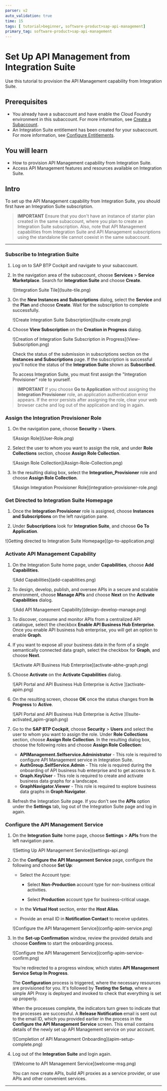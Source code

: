 ```yaml
---
parser: v2
auto_validation: true
time: 15
tags: [ tutorial>beginner, software-product>sap-api-management]
primary_tag: software-product>sap-api-management
---
```


# Set Up API Management from Integration Suite
<!-- description --> Use this tutorial to provision the API Management capability from  Integration Suite.

## Prerequisites
 - You already have a subaccount and have enable the Cloud Foundry environment in this subaccount. For more information, see [Create a Subaccount](https://help.sap.com/docs/BTP/65de2977205c403bbc107264b8eccf4b/05280a123d3044ae97457a25b3013918.html?q=entitlements).
 - An Integration Suite entitlement has been created for your subaccount. For more information, see [Configure Entitlements](https://help.sap.com/docs/BTP/65de2977205c403bbc107264b8eccf4b/37f8871865114f44aebee3db6ac64b72.html?q=create%20entitlements).

## You will learn
  - How to provision API Management capability from Integration Suite.  
  - Access API Management features and resources available on Integration Suite.

## Intro
To set up the API Management capability from Integration Suite, you should first have an Integration Suite subscription.

>**IMPORTANT** Ensure that you don't have an instance of starter plan created in the same subaccount, where you plan to create an Integration Suite subscription. Also, note that API Management capabilities from Integration Suite and API Management subscriptions using the standalone tile cannot coexist in the same subaccount.

---

### Subscribe to Integration Suite


1. Log on to SAP BTP Cockpit and navigate to your subaccount.

2. In the navigation area of the subaccount, choose **Services** > **Service Marketplace**. Search for **Integration Suite** and choose **Create**.
   <!-- border -->![Integration Suite Tile](Isuite-tile.png)

3. On the **New Instances and Subscriptions** dialog, select the **Service** and the **Plan** and choose **Create**.
   Wait for the subscription to complete successfully.
   <!-- border -->![Create Integration Suite Subscription](Isuite-create.png)

4. Choose **View Subscription** on the **Creation in Progress** dialog.
   <!-- border -->![Creation of Integration Suite Subscription in Progress](View-Subscription.png)
   Check the status of the submission in subscriptions section on the **Instances and Subscriptions** page. If the subscription is successful you'll notice the status of the **Integration Suite** shown as **Subscribed**.

   To access Integration Suite, you must first assign the "Integration Provisioner" role to yourself.

>**IMPORTANT** If you choose **Go to Application** without assigning the **Integration Provisioner** role, an application authentication error appears. If the error persists after assigning the role, clear your web browser cache and log out of the application and log in again.




### Assign the Integration Provisioner Role


1. On the navigation pane, choose **Security** > **Users**.
   <!-- border -->![Assign Role](User-Role.png)

2. Select the user to whom you want to assign the role, and under **Role Collections** section, choose **Assign Role Collection**.
   <!-- border -->![Assign Role Collection](Assign-Role-Collection.png)

3. In the resulting dialog box, select the **Integration_Provisioner** role and choose **Assign Role Collection**.
   <!-- border -->![Assign Integration Provisioner Role](integration-provisioner-role.png)



### Get Directed to Integration Suite Homepage


1. Once the **Integration Provisioner** role is assigned, choose **Instances and Subscriptions** on the left navigation pane.

2. Under **Subscriptions** look for **Integration Suite**, and choose **Go To Application**.
  <!-- border -->![Getting directed to Integration Suite Homepage](go-to-application.png)


### Activate API Management Capability 


1. On the Integration Suite home page, under **Capabilities**, choose **Add Capabilities**.
   <!-- border -->![Add Capabilities](add-capabilities.png)

2. To design, develop, publish, and oversee APIs in a secure and scalable environment, choose **Manage APIs** and choose **Next** on the **Activate Capabilities** dialog.
   <!-- border -->![Add API Management Capability](design-develop-manage.png)

3. To discover, consume and monitor APIs from a centralized API catalogue, select the checkbox **Enable API Business Hub Enterprise**. 
   Once you enable API business hub enterprise, you will get an option to enable **Graph**.

4. If you want to expose all your business data in the form of a single semantically connected data graph, select the checkbox for **Graph**, and choose **Next**.
   <!-- border -->![Activate API Business Hub Enterprise](activate-abhe-graph.png)

5. Choose **Activate** on the **Activate Capabilities** dialog.
   <!-- border -->![API Portal and API Business Hub Enterprise is Active ](activate-apim.png)

6. On the resulting screen, choose **OK** once the status changes from **In Progress** to **Active**.
   <!-- border -->![API Portal and API Business Hub Enterprise is Active ](Isuite-activated_apim-graph.png)

7. Go to the **SAP BTP Cockpit**, choose **Security** > **Users** and select the user to whom you want to assign the role. Under **Role Collections** section, choose **Assign Role Collection**. In the resulting dialog box, choose the following roles and choose **Assign Role Collection**:

   - **APIManagement.Selfservice.Administrator** - This role is required to configure API Management service in Integration Suite. 
   - **AuthGroup.SelfService.Admin** - This role is required during the onboarding of API business hub enterprise and to get access to it.
   - **Graph.KeyUser** - This role is required to create and activate business data graphs for a landscape.
   - **GraphNavigator.Viewer** - This role is required to explore business data graphs in **Graph Navigator**.
   
8. Refresh the Integration Suite page. If you don't see the **APIs** option under the **Settings** tab, log out of the Integration Suite page and log in again.



### Configure the API Management Service

   

1. On the **Integration Suite** home page, choose **Settings** > **APIs** from the left navigation pane.
   <!-- border -->![Setting Up API Management Service](settings-api.png)

2. On the **Configure the API Management Service** page, configure the following and choose **Set Up**:

    - Select the Account type:

        - Select **Non-Production** account type for non-business critical activities.

        - Select **Production** account type for business-critical usage.

    - In the **Virtual Host** section, enter the **Host Alias**.

    - Provide an email ID in **Notification Contact** to receive updates.

    <!-- border -->![Configure the API Management Service](config-apim-service.png)

3. In the **Set-up Confirmation** window, review the provided details and choose **Confirm** to start the onboarding process.
   <!-- border -->![Configure the API Management Service](config-apim-service-confirm.png)
      You're redirected to a progress window, which states **API Management Service Setup In Progress**.

      The **Configuration** process is triggered, where the necessary resources are provisioned for you. It's followed by **Testing the Setup**, where a simple API Proxy is deployed and invoked to check that everything is set up properly.

      When the processes complete, the indicators turn green to indicate that the processes are successful. A **Release Notification** email is sent out to the email ID, which you provided earlier in the process in the **Configure the API Management Service** screen. This email contains details of the newly set up API Management service on your account.
    <!-- border -->![Completion of API Management Onboarding](apim-setup-complete.png)

4. Log out of the **Integration Suite** and login again.
   <!-- border -->![Welcome to API Management Service](welcome-msg.png)

    You can now create APIs, build API proxies as a service provider, or use APIs and other convenient services.




---

